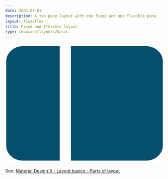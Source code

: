```yaml
---
date: 2024-01-01
description: A two pane layout with one fixed and one flexible pane
layout: fixedflex
title: Fixed and flexible layout
type: showcase/layouts/basic
---
```

![layout-fixed-flex.webp](/images/layout-fixed-flex_1722025554429_0.webp)

See: [Material Design 3 - Layout basics - Parts of layout](https://m3.material.io/foundations/layout/understanding-layout/parts-of-layout)
